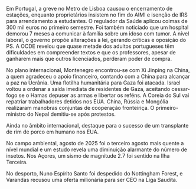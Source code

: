 Em Portugal, a greve no Metro de Lisboa causou o encerramento de estações, enquanto proprietários insistem no fim do AIMI e isenção de IRS para arrendamento a estudantes. O regulador da Saúde aplicou coimas de 300 mil euros no primeiro semestre. Foi também noticiado que um hospital demorou 7 meses a comunicar à família sobre um idoso com tumor. A nível laboral, o governo propõe alterações à lei, gerando críticas e oposição do PS. A OCDE revelou que quase metade dos adultos portugueses têm dificuldades em compreender textos e que os professores, apesar de ganharem mais que outros licenciados, perderam poder de compra.

No plano internacional, Montenegro encontrou-se com Xi Jinping na China, a quem agradeceu o apoio financeiro, contando com a China para alcançar a paz na Ucrânia. Uma flotilha humanitária para Gaza foi atacada. Israel voltou a ordenar a saída imediata de residentes de Gaza, aceitando cessar-fogo se o Hamas depuser as armas e libertar os reféns. A Coreia do Sul vai repatriar trabalhadores detidos nos EUA. China, Rússia e Mongólia realizaram manobras conjuntas de cooperação fronteiriça. O primeiro-ministro do Nepal demitiu-se após protestos.

Ainda no âmbito internacional, destaque para o sucesso de um transplante de rim de porco em humano nos EUA.

No campo ambiental, agosto de 2025 foi o terceiro agosto mais quente a nível mundial e um estudo revela uma diminuição alarmante do número de insetos. Nos Açores, um sismo de magnitude 2.7 foi sentido na Ilha Terceira.

No desporto, Nuno Espírito Santo foi despedido do Nottingham Forest, e Varandas recusou uma oferta milionária para ser CEO na Liga Saudita.